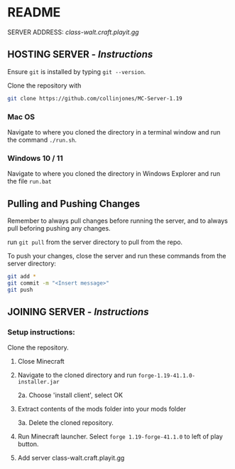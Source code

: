 # README

SERVER ADDRESS: *class-walt.craft.playit.gg*

## HOSTING SERVER - *Instructions*

Ensure `git` is installed by typing `git --version`.

Clone the repository with 

```bash
git clone https://github.com/collinjones/MC-Server-1.19
```

### Mac OS
Navigate to where you cloned the directory in a terminal window and run the command `./run.sh`.

### Windows 10 / 11
Navigate to where you cloned the directory in Windows Explorer and run the file `run.bat`

## Pulling and Pushing Changes

Remember to always pull changes before running the server, and to always pull beforing pushing any changes. 

run `git pull` from the server directory to pull from the repo. 

To push your changes, close the server and run these commands from the server directory:

```bash
git add *
git commit -m "<Insert message>"
git push 
```


## JOINING SERVER - *Instructions*

### Setup instructions:

Clone the repository. 

1. Close Minecraft

2. Navigate to the cloned directory and run `forge-1.19-41.1.0-installer.jar`

    2a. Choose 'install client', select OK

3. Extract contents of the mods folder into your mods folder

    3a. Delete the cloned repository. 

4. Run Minecraft launcher. Select `forge 1.19-forge-41.1.0` to left of play button.

5. Add server class-walt.craft.playit.gg
